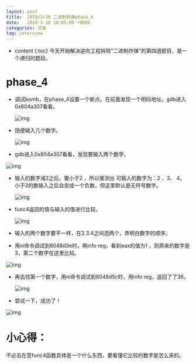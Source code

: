 ```yaml
---
layout: post
title:  2019/3/10 二进制拆弹phase_4
date:   2019-3-10 20:05:00 +0800
categories: 文章
tag: interview
---
```


* content
{:toc}
​	今天开始解决逆向工程拆除“二进制炸弹”的第四道题目，是一个递归的题目。

# phase_4

- 调试bomb，在phase_4设置一个断点。在前面发现一个明码地址，gdb进入0x804a307看看。

  ![img](https://wx3.sinaimg.cn/mw1024/0066mMjily1g0xzvvxggnj306f01r3y9.jpg)

- 随便输入几个数字。

  ![img](https://wx3.sinaimg.cn/mw1024/0066mMjily1g0xzvvy114j30dw054dfo.jpg)

- gdb进入0x804a307看看，发现要输入两个数字。

![img](https://wx1.sinaimg.cn/mw1024/0066mMjily1g0wx89nnnyj30b701oa9t.jpg)

- 输入的数字减2之后，要小于2 ，所以推测出 可输入的数字为：2 、3、 4。 小于2的数输入之后会变成一个负数，但这里默认是无符号数字。

  ![img](https://wx1.sinaimg.cn/mw1024/0066mMjily1g0xzvvy5t2j30gs03ljrj.jpg)

- func4返回的值与输入的值进行比较。

  ![img](https://wx1.sinaimg.cn/mw1024/0066mMjily1g0xzvw31e1j30ei013744.jpg)

- 输入的两个数字要不一样，在2.3.4之间选两个，弄明白数字的顺序。

- 用ni命令调试到8048d3e时，用info reg，看到eax的值为1 ，则原来的数字是3，第二个数字在这里比较。

![img](https://wx1.sinaimg.cn/mw1024/0066mMjily1g0xzvvxmvkj30ch08k3yd.jpg)

- 再去找第一个数字，用ni命令调试到8048d5c时，用info reg，返回了了36。

  ![img](https://wx2.sinaimg.cn/mw1024/0066mMjily1g0xzvvzedcj30cj08h745.jpg)

- 尝试一下，成功了！

![img](https://wx2.sinaimg.cn/mw1024/0066mMjily1g0xzvvxt17j30e204n0sk.jpg)

# 小心得：

不必去在意func4函数具体是一个什么东西，要看懂它比较的数字是怎么来的。